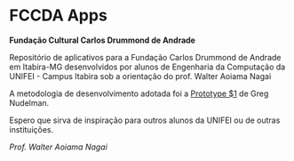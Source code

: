 # FCCDA Apps

**Fundação Cultural Carlos Drummond de Andrade**

Repositório de aplicativos para a Fundação Carlos Drummond de Andrade em Itabira-MG desenvolvidos por alunos de Engenharia da Computação da UNIFEI - Campus Itabira sob a orientação do prof. Walter Aoiama Nagai

A metodologia de desenvolvimento adotada foi a [Prototype $1](http://www.designcaffeine.com/overview-the-1-dollar-prototype/) de Greg Nudelman.

Espero que sirva de inspiração para outros alunos da UNIFEI ou de outras instituições.

*Prof. Walter Aoiama Nagai*
